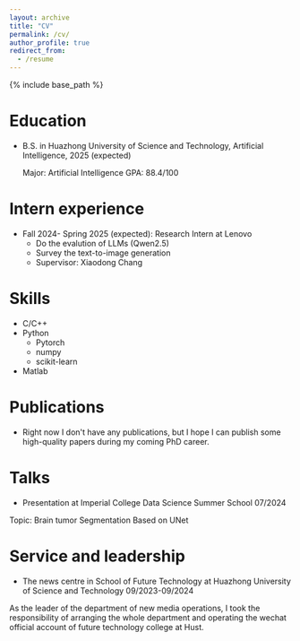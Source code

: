 ```yaml
---
layout: archive
title: "CV"
permalink: /cv/
author_profile: true
redirect_from:
  - /resume
---
```


{% include base_path %}

Education
======
* B.S. in Huazhong University of Science and Technology, Artificial Intelligence, 2025 (expected)
  
  Major: Artificial Intelligence    GPA: 88.4/100

Intern experience
======
* Fall 2024- Spring 2025 (expected): Research Intern at Lenovo
  * Do the evalution of LLMs (Qwen2.5)
  * Survey the text-to-image generation
  * Supervisor: Xiaodong Chang

  
Skills
======
* C/C++
* Python
  * Pytorch
  * numpy
  * scikit-learn
* Matlab

Publications
======
* Right now I don't have any publications, but I hope I can publish some high-quality papers during my coming PhD career.
  
Talks
======
* Presentation at Imperial College Data Science Summer School   07/2024

Topic: Brain tumor Segmentation Based on UNet

  
Service and leadership
======
* The news centre in School of Future Technology at Huazhong University of Science and Technology   09/2023-09/2024

As the leader of the department of new media operations, I took the responsibility of arranging the whole department and operating the wechat official account of future technology college at Hust.

